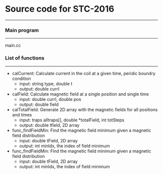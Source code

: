 # Source code for STC-2016
***
### Main program  
---
main.cc  

### List of functions   
---
+ calCurrent: Calculate current in the coil at a given time, peridic boundry condition
	- input: string type, double t
	- output: double currI 
+ calField: Calculate magnetic field at a single position and single time
	- input: double currI, double pos 
	- output: double field 
+ calTotalField: Generate 2D array with the magnetic fields for all positions and times 
	- input: traps alltraps[], double *totalField, int totSteps 
	- output: double tfield, 2D array 
+ func\_findFieldMin: Find the magnetic field minimum given a magnetic field distribution 
	- input: double tField, 2D array
	- output: int minIdx, the index of field minimum
+ func\_findFieldMin: Find the magnetic field minimum given a magnetic field distribution 
	- input: double tField, 2D array
	- output: int minIdx, the index of field minimum

	

	
